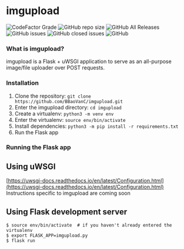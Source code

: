 # imgupload
![CodeFactor Grade](https://img.shields.io/codefactor/grade/github/BBaoVanC/imgupload/master?color=purple) ![GitHub repo size](https://img.shields.io/github/repo-size/bbaovanc/imgupload?color=purple) ![GitHub All Releases](https://img.shields.io/github/downloads/bbaovanc/imgupload/total?color=purple) ![GitHub issues](https://img.shields.io/github/issues/bbaovanc/imgupload?color=purple) ![GitHub closed issues](https://img.shields.io/github/issues-closed/bbaovanc/imgupload?color=purple) ![GitHub](https://img.shields.io/github/license/bbaovanc/imgupload?color=purple)

### What is imgupload?
imgupload is a Flask + uWSGI application to serve as an all-purpose image/file uploader over POST requests.

### Installation
1. Clone the repository: `git clone https://github.com/BBaoVanC/imgupload.git`
2. Enter the imgupload directory: `cd imgupload`
3. Create a virtualenv: `python3 -m venv env`
4. Enter the virtualenv: `source env/bin/activate`
5. Install dependencies: `python3 -m pip install -r requirements.txt`
6. Run the Flask app

### Running the Flask app
## Using uWSGI
[https://uwsgi-docs.readthedocs.io/en/latest/Configuration.html](https://uwsgi-docs.readthedocs.io/en/latest/Configuration.html)
Instructions specific to imgupload are coming soon

## Using Flask development server
```shell
$ source env/bin/activate  # if you haven't already entered the virtualenv
$ export FLASK_APP=imgupload.py
$ flask run
```
